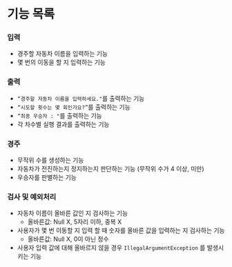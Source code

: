 # 기능 목록

### 입력

- 경주할 자동차 이름을 입력하는 기능
- 몇 번의 이동을 할 지 입력하는 기능

### 출력

- `“경주할 자동차 이름을 입력하세요."`를 출력하는 기능
- `“시도할 횟수는 몇 회인가요?”`를 출력하는 기능
- `“최종 우승자 : "`를 출력하는 기능
- 각 차수별 실행 결과를 출력하는 기능

### 경주

- 무작위 수를 생성하는 기능
- 자동차가 전진하는지 정지하는지 판단하는 기능 (무작위 수가 4 이상, 미만)
- 우승자를 판별하는 기능

### 검사 및 예외처리

- 자동차 이름이 올바른 값인 지  검사하는 기능
    - 올바른값: Null X, 5자리 이하, 중복 X
- 사용자가 몇 번 이동할 지 입력 할 때 숫자를 올바른 값을 입력하는 지 검사하는 기능
    - 올바른값: Null X, 0이 아닌 정수
- 사용자 입력 값에 대해 올바르지 않을 경우 `IllegalArgumentException` 를 발생시키는 기능